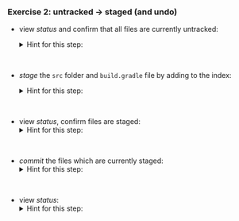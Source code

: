 
### Exercise 2: untracked -> staged (and undo)

* view _status_ and confirm that all files are currently untracked:

    <details><summary>Hint for this step:</summary>
    <p><pre>
    git status
    </pre></p></details>
<br/>

* _stage_ the `src` folder and `build.gradle` file by adding to the index: 

    <details><summary>Hint for this step:</summary>
    <p><pre>
    git add src build.gradle 
    </pre></p></details>
<br/>

* view _status_, confirm files are staged:
    <details><summary>Hint for this step:</summary>
    <p><pre>
    git status
    </pre></p></details>
<br/>

* _commit_ the files which are currently staged:
    <details><summary>Hint for this step:</summary>
    <p><pre>
    git commit -m "first commit"
    </pre></p></details>
<br/>

* view _status_:
    <details><summary>Hint for this step:</summary>
    <p><pre>
    git status
    </pre></p></details>
<br/>

